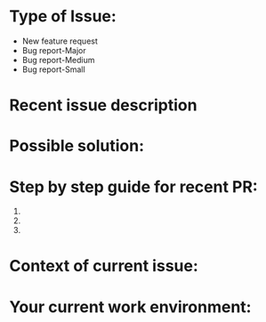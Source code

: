 # Type of Issue:

* New feature request
* Bug report-Major
* Bug report-Medium
* Bug report-Small

# Recent issue description

# Possible solution:

# Step by step guide for recent PR:

1.
2. 
3.

# Context of current issue:

# Your current work environment:
